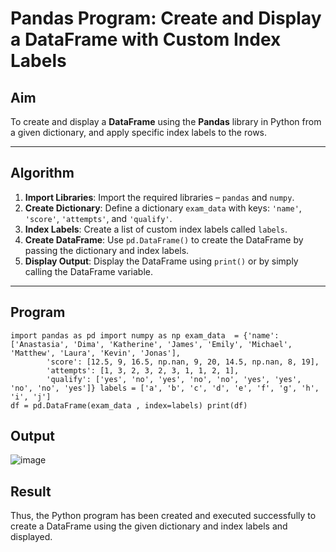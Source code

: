 # Pandas Program: Create and Display a DataFrame with Custom Index Labels

##  Aim

To create and display a **DataFrame** using the **Pandas** library in Python from a given dictionary, and apply specific index labels to the rows.

---

##  Algorithm

1. **Import Libraries**: Import the required libraries – `pandas` and `numpy`.
2. **Create Dictionary**: Define a dictionary `exam_data` with keys: `'name'`, `'score'`, `'attempts'`, and `'qualify'`.
3. **Index Labels**: Create a list of custom index labels called `labels`.
4. **Create DataFrame**: Use `pd.DataFrame()` to create the DataFrame by passing the dictionary and index labels.
5. **Display Output**: Display the DataFrame using `print()` or by simply calling the DataFrame variable.

---

##  Program
~~~
import pandas as pd import numpy as np exam_data  = {'name': ['Anastasia', 'Dima', 'Katherine', 'James', 'Emily', 'Michael', 'Matthew', 'Laura', 'Kevin', 'Jonas'], 
        'score': [12.5, 9, 16.5, np.nan, 9, 20, 14.5, np.nan, 8, 19], 
        'attempts': [1, 3, 2, 3, 2, 3, 1, 1, 2, 1], 
        'qualify': ['yes', 'no', 'yes', 'no', 'no', 'yes', 'yes', 'no', 'no', 'yes']} labels = ['a', 'b', 'c', 'd', 'e', 'f', 'g', 'h', 'i', 'j'] 
df = pd.DataFrame(exam_data , index=labels) print(df) 
~~~

## Output
![image](https://github.com/user-attachments/assets/ad3dab85-8fa9-4250-900f-5f85ed7bc95b)


## Result
Thus, the Python program has been created and executed successfully to create a DataFrame using the given dictionary and index labels and displayed.
